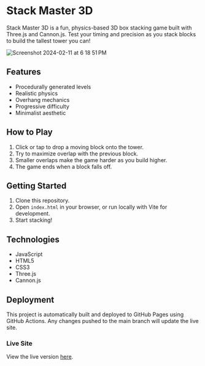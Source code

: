 <!-- @format -->

# Stack Master 3D

Stack Master 3D is a fun, physics-based 3D box stacking game built with Three.js and Cannon.js. Test your timing and precision as you stack blocks to build the tallest tower you can!

![Screenshot 2024-02-11 at 6 18 51 PM](https://github.com/IbkEhinmowo/StackGame/assets/142057631/a51898cb-a185-4e00-ac38-7483d1585587)

## Features

- Procedurally generated levels
- Realistic physics
- Overhang mechanics
- Progressive difficulty
- Minimalist aesthetic

## How to Play

1. Click or tap to drop a moving block onto the tower.
2. Try to maximize overlap with the previous block.
3. Smaller overlaps make the game harder as you build higher.
4. The game ends when a block falls off.

## Getting Started

1. Clone this repository.
2. Open `index.html` in your browser, or run locally with Vite for development.
3. Start stacking!

## Technologies

- JavaScript
- HTML5
- CSS3
- Three.js
- Cannon.js

## Deployment

This project is automatically built and deployed to GitHub Pages using GitHub Actions. Any changes pushed to the main branch will update the live site.

### Live Site

View the live version [here](https://IbkEhinmowo.github.io/StackGame).
